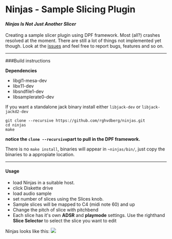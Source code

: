 # Ninjas - Sample Slicing Plugin
#### *Ninjas Is Not Just Another Slicer*

Creating a sample slicer plugin using DPF framework.
Most (all?) crashes resolved at the moment. There are still a lot of things not implemented yet though.
Look at the [issues](https://github.com/rghvdberg/ninjas/issues) and feel free to report bugs, features and so on.


***

###Build instructions

**Dependencies**

+  libgl1-mesa-dev 
+  libx11-dev
+  libsndfile1-dev
+  libsamplerate0-dev

If you want a standalone jack binary install either `libjack-dev` or `libjack-jackd2-dev`

```
git clone --recursive https://github.com/rghvdberg/ninjas.git
cd ninjas
make
```
**notice the `clone --recursive`part to pull in the DPF framework.**

There is no `make install`, binaries will appear in `~ninjas/bin/`, just copy the binaries to a appropiate location.

***

#### Usage
+ load Ninjas in a suitable host.
+ click Diskette drive
+ load audio sample
+ set number of slices using the Slices knob.
+ Sample slices will be mapped to C4 (midi note 60) and up
+ Change the pitch of slice with pitchbend
+ Each slice has it's own **ADSR** and **playmode** settings. Use the righthand **Slice Selector** to select the slice you want to edit

Ninjas looks like this:
![](https://github.com/rghvdberg/ninjas/blob/master/plugins/Ninjas/Art%20working%20directory/ninjas_ui_current.png)